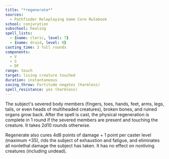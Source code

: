 ```yaml
---
title: "*regenerate*"
sources:
  - Pathfinder Roleplaying Game Core Rulebook
school: conjuration
subschool: healing
spell_lists:
  - {name: cleric, level: 7}
  - {name: druid, level: 9}
casting_time: 3 full rounds
components:
  - V
  - S
  - DF
range: touch
target: living creature touched
duration: instantaneous
saving_throw: Fortitude negates (harmless)
spell_resistance: yes (harmless)
---
```


The subject's severed body members (fingers, toes, hands, feet, arms, legs, tails, or even heads of multiheaded creatures), broken bones, and ruined organs grow back. After the spell is cast, the physical regeneration is complete in 1 round if the severed members are present and touching the creature. It takes 2d10 rounds otherwise.

Regenerate also cures 4d8 points of damage + 1 point per caster level (maximum +35), rids the subject of exhaustion and fatigue, and eliminates all nonlethal damage the subject has taken. It has no effect on nonliving creatures (including undead).

